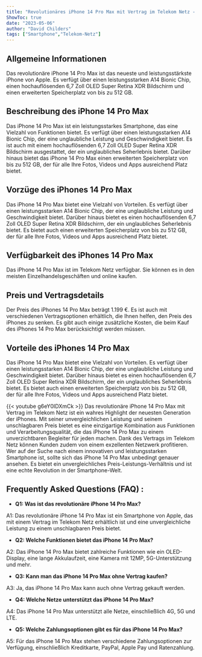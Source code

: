 ```yaml
---
title: "Revolutionäres iPhone 14 Pro Max mit Vertrag im Telekom Netz - Unvergleichliche Leistung zum unschlagbaren Preis!"
ShowToc: true 
date: "2023-05-06"
author: "David Childers" 
tags: ["Smartphone","Telekom-Netz"]
---
```

## Allgemeine Informationen

Das revolutionäre iPhone 14 Pro Max ist das neueste und leistungsstärkste iPhone von Apple. Es verfügt über einen leistungsstarken A14 Bionic Chip, einen hochauflösenden 6,7 Zoll OLED Super Retina XDR Bildschirm und einen erweiterten Speicherplatz von bis zu 512 GB. 

## Beschreibung des iPhone 14 Pro Max

Das iPhone 14 Pro Max ist ein leistungsstarkes Smartphone, das eine Vielzahl von Funktionen bietet. Es verfügt über einen leistungsstarken A14 Bionic Chip, der eine unglaubliche Leistung und Geschwindigkeit bietet. Es ist auch mit einem hochauflösenden 6,7 Zoll OLED Super Retina XDR Bildschirm ausgestattet, der ein unglaubliches Seherlebnis bietet. Darüber hinaus bietet das iPhone 14 Pro Max einen erweiterten Speicherplatz von bis zu 512 GB, der für alle Ihre Fotos, Videos und Apps ausreichend Platz bietet. 

## Vorzüge des iPhones 14 Pro Max

Das iPhone 14 Pro Max bietet eine Vielzahl von Vorteilen. Es verfügt über einen leistungsstarken A14 Bionic Chip, der eine unglaubliche Leistung und Geschwindigkeit bietet. Darüber hinaus bietet es einen hochauflösenden 6,7 Zoll OLED Super Retina XDR Bildschirm, der ein unglaubliches Seherlebnis bietet. Es bietet auch einen erweiterten Speicherplatz von bis zu 512 GB, der für alle Ihre Fotos, Videos und Apps ausreichend Platz bietet.

## Verfügbarkeit des iPhones 14 Pro Max

Das iPhone 14 Pro Max ist im Telekom Netz verfügbar. Sie können es in den meisten Einzelhandelsgeschäften und online kaufen.

## Preis und Vertragsdetails

Der Preis des iPhones 14 Pro Max beträgt 1.199 €. Es ist auch mit verschiedenen Vertragsoptionen erhältlich, die Ihnen helfen, den Preis des iPhones zu senken. Es gibt auch einige zusätzliche Kosten, die beim Kauf des iPhones 14 Pro Max berücksichtigt werden müssen.

## Vorteile des iPhones 14 Pro Max

Das iPhone 14 Pro Max bietet eine Vielzahl von Vorteilen. Es verfügt über einen leistungsstarken A14 Bionic Chip, der eine unglaubliche Leistung und Geschwindigkeit bietet. Darüber hinaus bietet es einen hochauflösenden 6,7 Zoll OLED Super Retina XDR Bildschirm, der ein unglaubliches Seherlebnis bietet. Es bietet auch einen erweiterten Speicherplatz von bis zu 512 GB, der für alle Ihre Fotos, Videos und Apps ausreichend Platz bietet.

{{< youtube g6eY0IDXmCk >}} 
Das revolutionäre iPhone 14 Pro Max mit Vertrag im Telekom Netz ist ein wahres Highlight der neuesten Generation der iPhones. Mit seiner unvergleichlichen Leistung und seinem unschlagbaren Preis bietet es eine einzigartige Kombination aus Funktionen und Verarbeitungsqualität, die das iPhone 14 Pro Max zu einem unverzichtbaren Begleiter für jeden machen. Dank des Vertrags im Telekom Netz können Kunden zudem von einem exzellenten Netzwerk profitieren. Wer auf der Suche nach einem innovativen und leistungsstarken Smartphone ist, sollte sich das iPhone 14 Pro Max unbedingt genauer ansehen. Es bietet ein unvergleichliches Preis-Leistungs-Verhältnis und ist eine echte Revolution in der Smartphone-Welt.

## Frequently Asked Questions (FAQ) :
- **Q1: Was ist das revolutionäre iPhone 14 Pro Max?**

A1: Das revolutionäre iPhone 14 Pro Max ist ein Smartphone von Apple, das mit einem Vertrag im Telekom Netz erhältlich ist und eine unvergleichliche Leistung zu einem unschlagbaren Preis bietet.

- **Q2: Welche Funktionen bietet das iPhone 14 Pro Max?**

A2: Das iPhone 14 Pro Max bietet zahlreiche Funktionen wie ein OLED-Display, eine lange Akkulaufzeit, eine Kamera mit 12MP, 5G-Unterstützung und mehr.

- **Q3: Kann man das iPhone 14 Pro Max ohne Vertrag kaufen?**

A3: Ja, das iPhone 14 Pro Max kann auch ohne Vertrag gekauft werden.

- **Q4: Welche Netze unterstützt das iPhone 14 Pro Max?**

A4: Das iPhone 14 Pro Max unterstützt alle Netze, einschließlich 4G, 5G und LTE.

- **Q5: Welche Zahlungsoptionen gibt es für das iPhone 14 Pro Max?**

A5: Für das iPhone 14 Pro Max stehen verschiedene Zahlungsoptionen zur Verfügung, einschließlich Kreditkarte, PayPal, Apple Pay und Ratenzahlung.


